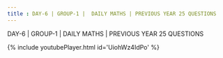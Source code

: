 ```yaml
---
title : DAY-6 | GROUP-1 |  DAILY MATHS | PREVIOUS YEAR 25 QUESTIONS
---
```


DAY-6 | GROUP-1 |  DAILY MATHS | PREVIOUS YEAR 25 QUESTIONS



{% include youtubePlayer.html id='UiohWz4IdPo' %}
